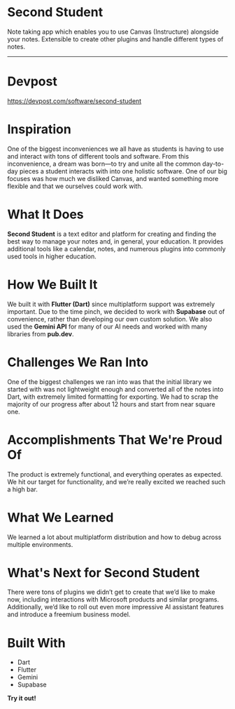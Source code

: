 # Second Student

Note taking app which enables you to use Canvas (Instructure) alongside your notes. Extensible to create other plugins and handle different types of notes.

---

# Devpost 
https://devpost.com/software/second-student

# Inspiration
One of the biggest inconveniences we all have as students is having to use and interact with tons of different tools and software. From this inconvenience, a dream was born—to try and unite all the common day-to-day pieces a student interacts with into one holistic software. One of our big focuses was how much we disliked Canvas, and wanted something more flexible and that we ourselves could work with.

# What It Does
**Second Student** is a text editor and platform for creating and finding the best way to manage your notes and, in general, your education. It provides additional tools like a calendar, notes, and numerous plugins into commonly used tools in higher education.

# How We Built It
We built it with **Flutter (Dart)** since multiplatform support was extremely important. Due to the time pinch, we decided to work with **Supabase** out of convenience, rather than developing our own custom solution. We also used the **Gemini API** for many of our AI needs and worked with many libraries from **pub.dev**.

# Challenges We Ran Into
One of the biggest challenges we ran into was that the initial library we started with was not lightweight enough and converted all of the notes into Dart, with extremely limited formatting for exporting. We had to scrap the majority of our progress after about 12 hours and start from near square one.

# Accomplishments That We're Proud Of
The product is extremely functional, and everything operates as expected. We hit our target for functionality, and we’re really excited we reached such a high bar.

# What We Learned
We learned a lot about multiplatform distribution and how to debug across multiple environments.

# What's Next for Second Student
There were tons of plugins we didn’t get to create that we’d like to make now, including interactions with Microsoft products and similar programs. Additionally, we’d like to roll out even more impressive AI assistant features and introduce a freemium business model.

# Built With
- Dart  
- Flutter  
- Gemini  
- Supabase  

**Try it out!**
